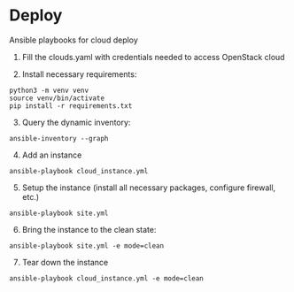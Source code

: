# Deploy
Ansible playbooks for cloud deploy

1. Fill the clouds.yaml with credentials needed to access OpenStack cloud

2. Install necessary requirements:

```
python3 -m venv venv
source venv/bin/activate
pip install -r requirements.txt
```

3. Query the dynamic inventory:

```
ansible-inventory --graph
```

4. Add an instance

```
ansible-playbook cloud_instance.yml
```

5. Setup the instance (install all necessary packages, configure firewall, etc.)

```
ansible-playbook site.yml
```

6. Bring the instance to the clean state:

```
ansible-playbook site.yml -e mode=clean
```

7. Tear down the instance

```
ansible-playbook cloud_instance.yml -e mode=clean
```